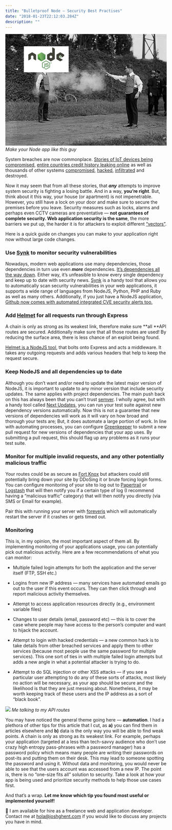 ```yaml
---
title: "Bulletproof Node — Security Best Practises"
date: "2018-01-23T22:12:03.284Z"
description: ""
---
```


<div class="image">
	<img src="../../assets/images/node.jpeg"/>
	<em>Make your Node app like this guy</em>
</div>

System breaches are now commonplace. [Stories of IoT devices being compromised](https://www.iotforall.com/5-worst-iot-hacking-vulnerabilities/), [entire countries credit history leaking online](http://www.bbc.co.uk/news/business-41575188) as well as thousands of other systems [compromised](https://www.theverge.com/2013/11/7/5078560/over-150-million-breached-records-from-adobe-hack-surface-online), [hacked](https://www.theguardian.com/technology/2016/dec/14/yahoo-hack-security-of-one-billion-accounts-breached), [infiltrated](https://en.wikipedia.org/wiki/2012_LinkedIn_hack) and destroyed.

Now it may seem that from all these stories, that ***any*** attempts to improve system security is fighting a losing battle. And in a way, **you’re right**. But, think about it this way, your house (or apartment) is not impenetrable. However, you still have a lock on your door and make sure to secure the premises before you leave. Security measures such as locks, alarms and perhaps even CCTV cameras are preventative — **not guarantees of complete security. Web application security is the same**, the more barriers we put up, the harder it is for attackers to exploit different [“vectors”](https://www.techopedia.com/definition/15793/attack-vector).

Here is a quick guide on changes you can make to your application right now without large code changes.

### **Use [Synk](https://snyk.io/) to monitor security vulnerabilities**

Nowadays, modern web applications use many dependencies, those dependencies in turn use even ***more*** dependencies. [It’s dependencies all the way down](https://en.wikipedia.org/wiki/Turtles_all_the_way_down). Either way, it’s unfeasible to know every single dependency and keep up to date with security news. [Synk](https://snyk.io/) is a handy tool that allows you to automatically scan security vulnerabilities in your web applications, it supports a wide range of languages from NodeJS, Python, PHP and Ruby as well as many others. Additionally, if you just have a NodeJS application, [Github now comes with automated integrated CVE security alerts too.](https://github.com/blog/2470-introducing-security-alerts-on-github)

### **Add [Helmet](https://helmetjs.github.io/) for all requests run through Express**

A chain is only as strong as its weakest link, therefore make sure **all **API routes are secured. Additionally make sure that all those routes are used! By reducing the surface area, there is less chance of an exploit being found.

[Helmet is a NodeJS tool](https://helmetjs.github.io/), that bolts onto Express and acts a middleware. It takes any outgoing requests and adds various headers that help to keep the request secure.

### **Keep NodeJS and all dependencies up to date**

Although you don’t want and/or need to update the latest major version of NodeJS, it is important to update to any minor version that include security updates. The same applies with project dependencies. The main push back on this has always been that you can’t trust [semver](https://semver.org/). I wholly agree, but with a handy tool called [Next Updates](https://github.com/bahmutov/next-update), you can run your test suite against new dependency versions automatically. Now this is not a guarantee that new versions of dependencies will work as it will vary on how broad and thorough your tests are; But, it does automate a large portion of work. In line with automating processes, you can configure [Greenkeeper](https://greenkeeper.io/) to submit a new pull request for new versions of dependencies that your app uses. By submitting a pull request, this should flag up any problems as it runs your test suite.

### **Monitor for multiple invalid requests, and any other potentially malicious traffic**

Your routes could be as secure as [Fort Knox](https://en.wikipedia.org/wiki/Fort_Knox) but attackers could still potentially bring down your site by DDoSing it or brute forcing login forms. You can configure monitoring of your site to log out to [Papertrail](https://papertrailapp.com/) or [Logstash](https://www.elastic.co/products/logstash) that will then notify you if a certain type of log (I recommend having a “malicious traffic” category) that will then notify you directly (via SMS or Email for example).

Pair this with running your server with [foreverjs](https://github.com/foreverjs/forever) which will automatically restart the server if it crashes or gets timed out.

### **Monitoring**

This is, in my opinion, the most important aspect of them all. By implementing monitoring of your applications usage, you can potentially pick out malicious activity. Here are a few recommendations of what you can monitor:

* Multiple failed login attempts for both the application and the server itself (FTP, SSH etc.)

* Logins from new IP address — many services have automated emails go out to the user if this event occurs. They can then click through and report malicious activity themselves.

* Attempt to access application resources directly (e.g., environment variable files)

* Changes to user details (email, password etc) — this is to cover the case where people may have access to the person’s computer and want to hijack the account.

* Attempt to login with hacked credentials — a new common hack is to take details from other breached services and apply them to other services (because most people use the same password for multiple services). This one sort of ties in with multiple failed login attempts but adds a new angle in what a potential attacker is trying to do.

* Attempt to do SQL injection or other XSS attacks — if you see a particular user attempting to do any of these sorts of attacks, most likely no action will be necessary, as your app should be secure and the likelihood is that they are just messing about. Nonetheless, it may be worth keeping track of these users and the IP address as a sort of “black book”.

<div class="image">
	<img src="https://cdn-images-1.medium.com/max/2000/1*TOb464uqspF5k7dG81YyNg.gif"/>
	<em>Me talking to my API routes</em>
</div>

You may have noticed the general theme going here — **automation**. I had a plethora of other tips for this article that I cut, as **a)** you can find them in articles elsewhere and **b)** data is the only way you will be able to find weak points. A chain is only as strong as its weakest link. For example, perhaps your application (targeted at a less than tech-savvy audience who don’t use crazy high entropy pass-phrases with a password manager) has a password policy which means many people are writing their passwords on post-its and putting them on their desk. This may lead to someone spotting the password and using it. Without data and monitoring, you would never be able to see that the users account was accessed from a new IP. The point is, there is no “one-size fits all” solution to security. Take a look at how your app is being used and prioritize security methods to help those use cases first.

And that’s a wrap. **Let me know which tip you found most useful or implemented yourself!**

👋 I am available for hire as a freelance web and application developer. Contact me at [hola@joshghent.com](mailto:hola@joshghent.com) if you would like to discuss any projects you have in mind.
